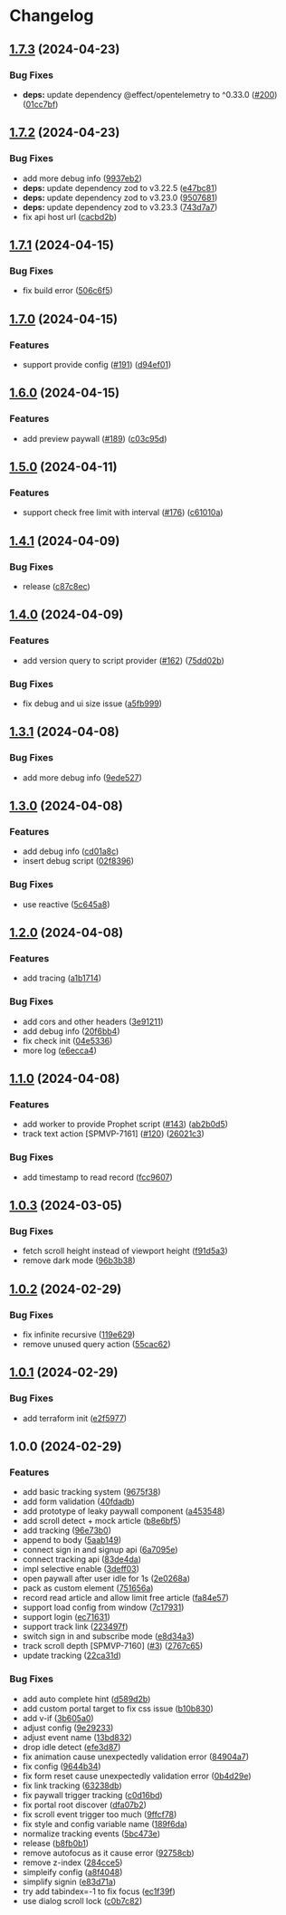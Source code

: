 # Changelog

## [1.7.3](https://github.com/storipress/leaky-paywall/compare/v1.7.2...v1.7.3) (2024-04-23)


### Bug Fixes

* **deps:** update dependency @effect/opentelemetry to ^0.33.0 ([#200](https://github.com/storipress/leaky-paywall/issues/200)) ([01cc7bf](https://github.com/storipress/leaky-paywall/commit/01cc7bf122e579a5c099ed22b0084dddcb947b8d))

## [1.7.2](https://github.com/storipress/leaky-paywall/compare/v1.7.1...v1.7.2) (2024-04-23)


### Bug Fixes

* add more debug info ([9937eb2](https://github.com/storipress/leaky-paywall/commit/9937eb2485945f3fec8db1fe620fb522d33ffa2b))
* **deps:** update dependency zod to v3.22.5 ([e47bc81](https://github.com/storipress/leaky-paywall/commit/e47bc819033660e8a9cff40c4ed6b2f11bc1ac00))
* **deps:** update dependency zod to v3.23.0 ([9507681](https://github.com/storipress/leaky-paywall/commit/95076811e96a14d50051d1f7a0dd69eaf9d52034))
* **deps:** update dependency zod to v3.23.3 ([743d7a7](https://github.com/storipress/leaky-paywall/commit/743d7a7442feac74366f82a082f165555c36af88))
* fix api host url ([cacbd2b](https://github.com/storipress/leaky-paywall/commit/cacbd2ba5d782a251a1edf5ddc852a5a37561a19))

## [1.7.1](https://github.com/storipress/leaky-paywall/compare/v1.7.0...v1.7.1) (2024-04-15)


### Bug Fixes

* fix build error ([506c6f5](https://github.com/storipress/leaky-paywall/commit/506c6f5cc5f069a5e674e1be05caebca98aba4ef))

## [1.7.0](https://github.com/storipress/leaky-paywall/compare/v1.6.0...v1.7.0) (2024-04-15)


### Features

* support provide config ([#191](https://github.com/storipress/leaky-paywall/issues/191)) ([d94ef01](https://github.com/storipress/leaky-paywall/commit/d94ef017ea17811e2fff4d001b19863a390ced2b))

## [1.6.0](https://github.com/storipress/leaky-paywall/compare/v1.5.0...v1.6.0) (2024-04-15)


### Features

* add preview paywall ([#189](https://github.com/storipress/leaky-paywall/issues/189)) ([c03c95d](https://github.com/storipress/leaky-paywall/commit/c03c95da886ca629a205cb602e136f4dc35ac893))

## [1.5.0](https://github.com/storipress/leaky-paywall/compare/v1.4.1...v1.5.0) (2024-04-11)


### Features

* support check free limit with interval ([#176](https://github.com/storipress/leaky-paywall/issues/176)) ([c61010a](https://github.com/storipress/leaky-paywall/commit/c61010aa8fd781a961790ead9f4d27b5c33e78b5))

## [1.4.1](https://github.com/storipress/leaky-paywall/compare/v1.4.0...v1.4.1) (2024-04-09)


### Bug Fixes

* release ([c87c8ec](https://github.com/storipress/leaky-paywall/commit/c87c8ec3e724f0de7af046353d7503debe5844ae))

## [1.4.0](https://github.com/storipress/leaky-paywall/compare/v1.3.1...v1.4.0) (2024-04-09)


### Features

* add version query to script provider ([#162](https://github.com/storipress/leaky-paywall/issues/162)) ([75dd02b](https://github.com/storipress/leaky-paywall/commit/75dd02b329bee64d8052c7b4a83ebde7ef24f823))


### Bug Fixes

* fix debug and ui size issue ([a5fb999](https://github.com/storipress/leaky-paywall/commit/a5fb9998ce2000a1e41267d1da108f173f19ce07))

## [1.3.1](https://github.com/storipress/leaky-paywall/compare/v1.3.0...v1.3.1) (2024-04-08)


### Bug Fixes

* add more debug info ([9ede527](https://github.com/storipress/leaky-paywall/commit/9ede5270ae20cc1fe38f40f3da5c86658e7493be))

## [1.3.0](https://github.com/storipress/leaky-paywall/compare/v1.2.0...v1.3.0) (2024-04-08)


### Features

* add debug info ([cd01a8c](https://github.com/storipress/leaky-paywall/commit/cd01a8c08282158ee9aa9a63ecb97c883808c4eb))
* insert debug script ([02f8396](https://github.com/storipress/leaky-paywall/commit/02f839687d686f4f36cf929c36948ee012c45bb2))


### Bug Fixes

* use reactive ([5c645a8](https://github.com/storipress/leaky-paywall/commit/5c645a8040bb17ae54e1a38cb309522310f9a160))

## [1.2.0](https://github.com/storipress/leaky-paywall/compare/v1.1.0...v1.2.0) (2024-04-08)


### Features

* add tracing ([a1b1714](https://github.com/storipress/leaky-paywall/commit/a1b171467138f6b939e4974c190e8ac0c4537dfe))


### Bug Fixes

* add cors and other headers ([3e91211](https://github.com/storipress/leaky-paywall/commit/3e912118ccfa199a92cf37a4a8a878cbb4276d0e))
* add debug info ([20f6bb4](https://github.com/storipress/leaky-paywall/commit/20f6bb4b936a281e8219a387c1489eae546315d7))
* fix check init ([04e5336](https://github.com/storipress/leaky-paywall/commit/04e5336dd43941f93b4fc142762dbf4c3c67893d))
* more log ([e6ecca4](https://github.com/storipress/leaky-paywall/commit/e6ecca45e6c6c0ddf388bdb60d01a99053cc5d35))

## [1.1.0](https://github.com/storipress/leaky-paywall/compare/v1.0.3...v1.1.0) (2024-04-08)


### Features

* add worker to provide Prophet script ([#143](https://github.com/storipress/leaky-paywall/issues/143)) ([ab2b0d5](https://github.com/storipress/leaky-paywall/commit/ab2b0d5dc818de7dc0630672514de766b425ad75))
* track text action [SPMVP-7161] ([#120](https://github.com/storipress/leaky-paywall/issues/120)) ([26021c3](https://github.com/storipress/leaky-paywall/commit/26021c31202d9aee3ee46636eaee8742a47fbfc8))


### Bug Fixes

* add timestamp to read record ([fcc9607](https://github.com/storipress/leaky-paywall/commit/fcc9607f9f47cf6dafd1a7a52bf1d8e7ba18a334))

## [1.0.3](https://github.com/storipress/leaky-paywall/compare/v1.0.2...v1.0.3) (2024-03-05)


### Bug Fixes

* fetch scroll height instead of viewport height ([f91d5a3](https://github.com/storipress/leaky-paywall/commit/f91d5a366a397eeda8893bf36bca4744293cf81b))
* remove dark mode ([96b3b38](https://github.com/storipress/leaky-paywall/commit/96b3b385873d9cc9a9a48feb2f21ea09d7782cfa))

## [1.0.2](https://github.com/storipress/leaky-paywall/compare/v1.0.1...v1.0.2) (2024-02-29)


### Bug Fixes

* fix infinite recursive ([119e629](https://github.com/storipress/leaky-paywall/commit/119e62947231e1c125b7baf07f78574030906746))
* remove unused query action ([55cac62](https://github.com/storipress/leaky-paywall/commit/55cac62cb4513687b7747f33523bbc4daaac9e72))

## [1.0.1](https://github.com/storipress/leaky-paywall/compare/v1.0.0...v1.0.1) (2024-02-29)


### Bug Fixes

* add terraform init ([e2f5977](https://github.com/storipress/leaky-paywall/commit/e2f5977b562a24c2090862b48b1d583a72ca8e02))

## 1.0.0 (2024-02-29)

### Features

- add basic tracking system ([9675f38](https://github.com/storipress/leaky-paywall/commit/9675f38947bde2a816eb27994f7827287930b81f))
- add form validation ([40fdadb](https://github.com/storipress/leaky-paywall/commit/40fdadbb286039d57eda8ca6991d975f42650e21))
- add prototype of leaky paywall component ([a453548](https://github.com/storipress/leaky-paywall/commit/a45354801c3a98292c36c0dc4f09de0ade9e47c9))
- add scroll detect + mock article ([b8e6bf5](https://github.com/storipress/leaky-paywall/commit/b8e6bf53a8f0209965c609d0aeb889ad11eb0592))
- add tracking ([96e73b0](https://github.com/storipress/leaky-paywall/commit/96e73b00c2a4b8eda036a6d00beec1e6dfb62784))
- append to body ([5aab149](https://github.com/storipress/leaky-paywall/commit/5aab14943df32edd4412cfad3fd9516328c205d1))
- connect sign in and signup api ([6a7095e](https://github.com/storipress/leaky-paywall/commit/6a7095e964755192ab519d2b4b31de3c191dc33e))
- connect tracking api ([83de4da](https://github.com/storipress/leaky-paywall/commit/83de4da778b4f3dcf74662a5061fd27fa7d5a296))
- impl selective enable ([3deff03](https://github.com/storipress/leaky-paywall/commit/3deff03e96781d44387e3a86602aa268368c5888))
- open paywall after user idle for 1s ([2e0268a](https://github.com/storipress/leaky-paywall/commit/2e0268aaced58024a38d97ddf91d5de5ccd41abd))
- pack as custom element ([751656a](https://github.com/storipress/leaky-paywall/commit/751656a088e7dfcde2cc1110a479237415ed4fab))
- record read article and allow limit free article ([fa84e57](https://github.com/storipress/leaky-paywall/commit/fa84e57eac2ed185efb8e4fa9df6748ac25b8491))
- support load config from window ([7c17931](https://github.com/storipress/leaky-paywall/commit/7c179314d0fdf3c450acf85573b78d31a4f270b2))
- support login ([ec71631](https://github.com/storipress/leaky-paywall/commit/ec71631720ab0967da2b6bb35fae6afada5d5d24))
- support track link ([223497f](https://github.com/storipress/leaky-paywall/commit/223497fb88d0877f4f4a20ba094befe17e5ff21a))
- switch sign in and subscribe mode ([e8d34a3](https://github.com/storipress/leaky-paywall/commit/e8d34a3c822acc6075b729584e9ab000b04d2603))
- track scroll depth [SPMVP-7160] ([#3](https://github.com/storipress/leaky-paywall/issues/3)) ([2767c65](https://github.com/storipress/leaky-paywall/commit/2767c65cedcab241cf4bb96fe96e1a4744efb737))
- update tracking ([22ca31d](https://github.com/storipress/leaky-paywall/commit/22ca31d1246dafda8459ea855b467f2e4b13d129))

### Bug Fixes

- add auto complete hint ([d589d2b](https://github.com/storipress/leaky-paywall/commit/d589d2b7b166dc2c7e9552a24915a087561affb5))
- add custom portal target to fix css issue ([b10b830](https://github.com/storipress/leaky-paywall/commit/b10b830cedbabafcabc18c6a730454d054017444))
- add v-if ([3b605a0](https://github.com/storipress/leaky-paywall/commit/3b605a0f00d9a603c0a0562b08497d6d9f440107))
- adjust config ([9e29233](https://github.com/storipress/leaky-paywall/commit/9e29233bfb736969fb178d92f3bb1e35fea29358))
- adjust event name ([13bd832](https://github.com/storipress/leaky-paywall/commit/13bd832784bb3ee731b11ad5cdcbf65b6c24e23d))
- drop idle detect ([efe3d87](https://github.com/storipress/leaky-paywall/commit/efe3d871b189d55a962206bfa9e15ea40b2e0470))
- fix animation cause unexpectedly validation error ([84904a7](https://github.com/storipress/leaky-paywall/commit/84904a76620725c47f9f3e189c466157d4a8533d))
- fix config ([9644b34](https://github.com/storipress/leaky-paywall/commit/9644b3456445a2f50c8597f8b4608bf4cde08e86))
- fix form reset cause unexpectedly validation error ([0b4d29e](https://github.com/storipress/leaky-paywall/commit/0b4d29eeece2646ee32b56dd3a935dee4aee2506))
- fix link tracking ([63238db](https://github.com/storipress/leaky-paywall/commit/63238db7ca19904af4075aa600556b48eb993588))
- fix paywall trigger tracking ([c0d16bd](https://github.com/storipress/leaky-paywall/commit/c0d16bd5a1a828f4b00b1faf22c45953acac3935))
- fix portal root discover ([dfa07b2](https://github.com/storipress/leaky-paywall/commit/dfa07b244bef3617782c9dd70da50ff44e668ba2))
- fix scroll event trigger too much ([9ffcf78](https://github.com/storipress/leaky-paywall/commit/9ffcf78448129375c5ccf65e07af5b240c359d61))
- fix style and config variable name ([189f6da](https://github.com/storipress/leaky-paywall/commit/189f6da7abd6ebe6b5a5fb57c432828f08bd4652))
- normalize tracking events ([5bc473e](https://github.com/storipress/leaky-paywall/commit/5bc473ea584f16673096aa405f54177774509c36))
- release ([b8fb0b1](https://github.com/storipress/leaky-paywall/commit/b8fb0b10a20c379cf35c1458c1d845602750b812))
- remove autofocus as it cause error ([92758cb](https://github.com/storipress/leaky-paywall/commit/92758cb7af29743f4f92e06091c18005be1bc988))
- remove z-index ([284cce5](https://github.com/storipress/leaky-paywall/commit/284cce5a03906db143c9b633e98a60ab7a915965))
- simpleify config ([a8f4048](https://github.com/storipress/leaky-paywall/commit/a8f4048e449918d72957cbb19995b90ed8273176))
- simplify signin ([e83d71a](https://github.com/storipress/leaky-paywall/commit/e83d71aa3c03d446523ce428abca250567ef467b))
- try add tabindex=-1 to fix focus ([ec1f39f](https://github.com/storipress/leaky-paywall/commit/ec1f39f77c6ebded10714da95c527e3d0f5c8cc0))
- use dialog scroll lock ([c0b7c82](https://github.com/storipress/leaky-paywall/commit/c0b7c8216dbc7bdf1d8d6cabee9c083a9081e242))
